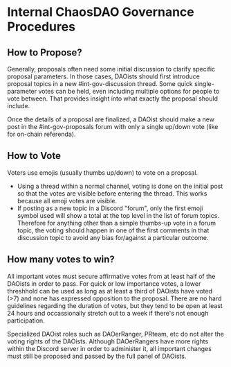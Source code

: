 # Internal ChaosDAO Governance Procedures

## How to Propose?
Generally, proposals often need some initial discussion to clarify specific proposal parameters. In those cases, DAOists should first introduce proposal topics in a new #int-gov-discussion thread. Some quick single-parameter votes can be held, even including multiple options for people to vote between. That provides insight into what exactly the proposal should include.

Once the details of a proposal are finalized, a DAOist should make a new post in the #int-gov-proposals forum with only a single up/down vote (like for on-chain referenda).

## How to Vote
Voters use emojis (usually thumbs up/down) to vote on a proposal.
* Using a thread within a normal channel, voting is done on the initial post so that the votes are visible before entering the thread. This works because all emoji votes are visible.
* If posting as a new topic in a Discord "forum", only the first emoji symbol used will show a total at the top level in the list of forum topics. Therefore for anything other than a simple thumbs-up vote in a forum topic, the voting should happen in one of the first comments in that discussion topic to avoid any bias for/against a particular outcome. 

## How many votes to win?
All important votes must secure affirmative votes from at least half of the DAOists in order to pass. For quick or low importance votes, a lower threshhold can be used as long as at least a third of DAOists have voted (>7) and none has expressed opposition to the proposal. There are no hard guidelines regarding the duration of votes, but they tend to be open at least 24 hours and occassionally stretch out to a week if there's not enough participation.

Specialized DAOist roles such as DAOerRanger, PRteam, etc do not alter the voting rights of the DAOists. Although DAOerRangers have more rights within the Discord server in order to administer it, all important changes must still be proposed and passed by the full panel of DAOists.

